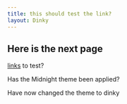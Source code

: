 ```yaml
---
title: this should test the link?
layout: Dinky
---
```




## Here is the next page

[links](index.html) to test?

Has the Midnight theme been applied?

Have now changed the theme to dinky
